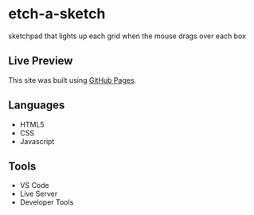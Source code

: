 # etch-a-sketch
sketchpad that lights up each grid when the mouse drags over each box

## Live Preview
This site was built using [GitHub Pages](https://pages.github.com/).

## Languages
- HTML5
- CSS
- Javascript

## Tools 
- VS Code
- Live Server
- Developer Tools
